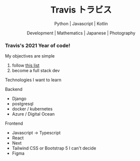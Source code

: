 <h1 id='name', align=center> Travis トラビス </h1>

<p align="center">
Python | Javascript | Kotlin
</p>
<p align="center">
Development | Mathematics | Japanese | Photography
</p>

<h3>Travis's 2021 Year of code!</h3>
<p>
  My objectives are simple
  <ol>
    <li>follow <a href="https://panelbear.com/blog/tech-stack/">this list</a></li>
    <li>become a full stack dev</li>
  </ol>
</p>
<p>
  Technologies I want to learn

  Backend
  <ul>
    <li>Django</li>
    <li>postgresql</li>
    <li>docker / kubernetes</li>
    <li>Azure / Digital Ocean</li>
  </ul>

  Frontend
  <ul>
    <li>Javascript -> Typescript</li>
    <li>React</li>
    <li>Next</li>
    <li>Tailwind CSS or Bootstrap 5 I can't decide</li>
    <li>Figma</li>
  </ul>
</p>
